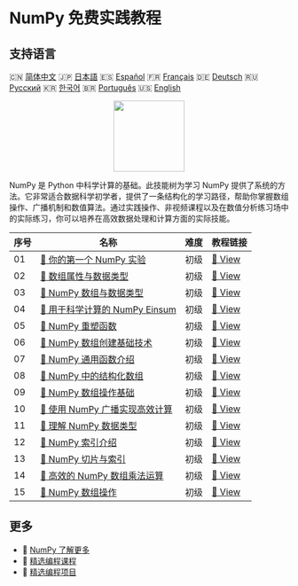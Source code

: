 # NumPy 免费实践教程

## 支持语言

🇨🇳 [简体中文](README_zh.md) 🇯🇵 [日本語](README_ja.md) 🇪🇸 [Español](README_es.md) 🇫🇷 [Français](README_fr.md) 🇩🇪 [Deutsch](README_de.md) 🇷🇺 [Русский](README_ru.md) 🇰🇷 [한국어](README_ko.md) 🇧🇷 [Português](README_pt.md) 🇺🇸 [English](README.md) 

<div align="center">
<img width="128px" src="https://file.labex.io/path/gdqX0QgXsYjL.png">
</div>

NumPy 是 Python 中科学计算的基础。此技能树为学习 NumPy 提供了系统的方法。它非常适合数据科学初学者，提供了一条结构化的学习路径，帮助你掌握数组操作、广播机制和数值算法。通过实践操作、非视频课程以及在数值分析练习场中的实际练习，你可以培养在高效数据处理和计算方面的实际技能。

|   序号 | 名称                                                                                                                      | 难度   | 教程链接                                                                                             |
|--------|---------------------------------------------------------------------------------------------------------------------------|--------|------------------------------------------------------------------------------------------------------|
|     01 | [📖 你的第一个 NumPy 实验](https://labex.io/zh/tutorials/numpy-your-first-numpy-lab-92735)                                | 初级   | [🔗 View](https://labex.io/zh/tutorials/numpy-your-first-numpy-lab-92735)                            |
|     02 | [📖 数组属性与数据类型](https://labex.io/zh/tutorials/python-array-attributes-and-dtype-8027)                             | 初级   | [🔗 View](https://labex.io/zh/tutorials/python-array-attributes-and-dtype-8027)                      |
|     03 | [📖 NumPy 数组与数据类型](https://labex.io/zh/tutorials/python-numpy-arrays-and-data-types-4996)                          | 初级   | [🔗 View](https://labex.io/zh/tutorials/python-numpy-arrays-and-data-types-4996)                     |
|     04 | [📖 用于科学计算的 NumPy Einsum](https://labex.io/zh/tutorials/python-numpy-einsum-for-scientific-computing-4991)         | 初级   | [🔗 View](https://labex.io/zh/tutorials/python-numpy-einsum-for-scientific-computing-4991)           |
|     05 | [📖 NumPy 重塑函数](https://labex.io/zh/tutorials/python-numpy-reshape-function-86496)                                    | 初级   | [🔗 View](https://labex.io/zh/tutorials/python-numpy-reshape-function-86496)                         |
|     06 | [📖 NumPy 数组创建基础技术](https://labex.io/zh/tutorials/python-fundamental-numpy-array-creation-techniques-85698)       | 初级   | [🔗 View](https://labex.io/zh/tutorials/python-fundamental-numpy-array-creation-techniques-85698)    |
|     07 | [📖 NumPy 通用函数介绍](https://labex.io/zh/tutorials/python-introduction-to-numpy-universal-functions-85705)             | 初级   | [🔗 View](https://labex.io/zh/tutorials/python-introduction-to-numpy-universal-functions-85705)      |
|     08 | [📖 NumPy 中的结构化数组](https://labex.io/zh/tutorials/python-structured-arrays-in-numpy-85704)                          | 初级   | [🔗 View](https://labex.io/zh/tutorials/python-structured-arrays-in-numpy-85704)                     |
|     09 | [📖 NumPy 数组操作基础](https://labex.io/zh/tutorials/numpy-fundamentals-of-numpy-array-manipulation-85703)               | 初级   | [🔗 View](https://labex.io/zh/tutorials/numpy-fundamentals-of-numpy-array-manipulation-85703)        |
|     10 | [📖 使用 NumPy 广播实现高效计算](https://labex.io/zh/tutorials/numpy-numpy-broadcasting-for-efficient-computation-85702)  | 初级   | [🔗 View](https://labex.io/zh/tutorials/numpy-numpy-broadcasting-for-efficient-computation-85702)    |
|     11 | [📖 理解 NumPy 数据类型](https://labex.io/zh/tutorials/python-understanding-numpy-data-types-85701)                       | 初级   | [🔗 View](https://labex.io/zh/tutorials/python-understanding-numpy-data-types-85701)                 |
|     12 | [📖 NumPy 索引介绍](https://labex.io/zh/tutorials/numpy-introduction-to-indexing-in-numpy-85699)                          | 初级   | [🔗 View](https://labex.io/zh/tutorials/numpy-introduction-to-indexing-in-numpy-85699)               |
|     13 | [📖 NumPy 切片与索引](https://labex.io/zh/tutorials/python-numpy-slicing-and-indexing-352)                                | 初级   | [🔗 View](https://labex.io/zh/tutorials/python-numpy-slicing-and-indexing-352)                       |
|     14 | [📖 高效的 NumPy 数组乘法运算](https://labex.io/zh/tutorials/python-efficient-numpy-array-multiplication-operations-5007) | 初级   | [🔗 View](https://labex.io/zh/tutorials/python-efficient-numpy-array-multiplication-operations-5007) |
|     15 | [📖 NumPy 数组操作](https://labex.io/zh/tutorials/numpy-numpy-array-operations-1403)                                      | 初级   | [🔗 View](https://labex.io/zh/tutorials/numpy-numpy-array-operations-1403)                           |

## 更多

- 🔗 [NumPy 了解更多](https://labex.io/zh/skilltrees/numpy)
- 🔗 [精选编程课程](https://github.com/labex-labs/awesome-programming-courses)
- 🔗 [精选编程项目](https://github.com/labex-labs/awesome-programming-projects)

